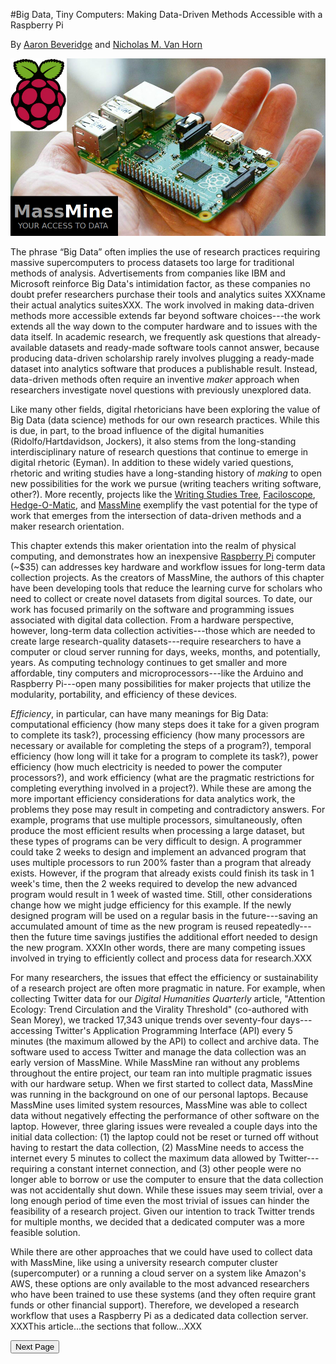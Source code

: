 #Big Data, Tiny Computers: Making Data-Driven Methods Accessible with a Raspberry Pi

By [Aaron Beveridge](http://aaronbeveridge.com/) and [Nicholas M. Van Horn](http://nicholasvanhorn.com/)

![](./images/rpi.jpg)

The phrase “Big Data” often implies the use of research practices requiring massive supercomputers to process datasets too large for traditional methods of analysis. Advertisements from companies like IBM and Microsoft reinforce Big Data's intimidation factor, as these companies no doubt prefer researchers purchase their tools and analytics suites XXXname their actual analytics suitesXXX. The work involved in making data-driven methods more accessible extends far beyond software choices---the work extends all the way down to the computer hardware and to issues with the data itself. In academic research, we frequently ask questions that already-available datasets and ready-made software tools cannot answer, because producing data-driven scholarship rarely involves plugging a ready-made dataset into analytics software that produces a publishable result. Instead, data-driven methods often require an inventive *maker* approach when researchers investigate novel questions with previously unexplored data.

Like many other fields, digital rhetoricians have been exploring the value of Big Data (data science) methods for our own research practices. While this is due, in part, to the broad influence of the digital humanities (Ridolfo/Hartdavidson, Jockers), it also stems from the long-standing interdisciplinary nature of research questions that continue to emerge in digital rhetoric (Eyman). In addition to these widely varied questions, rhetoric and writing studies have a long-standing history of *making* to open new possibilities for the work we pursue (writing teachers writing software, other?). More recently, projects like the [Writing Studies Tree](https://www.writingstudiestree.org/), [Faciloscope](http://faciloscope.cal.msu.edu/facilitation/), [Hedge-O-Matic](http://hedgeomatic.cal.msu.edu/hedgeomatic/), and [MassMine](http://www.massmine.org/) exemplify the vast potential for the type of work that emerges from the intersection of data-driven methods and a maker research orientation.

This chapter extends this maker orientation into the realm of physical computing, and demonstrates how an inexpensive [Raspberry Pi](https://www.raspberrypi.org/) computer (~$35) can addresses key hardware and workflow issues for long-term data collection projects. As the creators of MassMine, the authors of this chapter have been developing tools that reduce the learning curve for scholars who need to collect or create novel datasets from digital sources. To date, our work has focused primarily on the software and programming issues associated with digital data collection. From a hardware perspective, however, long-term data collection activities---those which are needed to create large research-quality datasets---require researchers to have a computer or cloud server running for days, weeks, months, and potentially, years. As computing technology continues to get smaller and more affordable, tiny computers and microprocessors---like the Arduino and Raspberry Pi---open many possibilities for maker projects that utilize the modularity, portability, and efficiency of these devices.

*Efficiency*, in particular, can have many meanings for Big Data: computational efficiency (how many steps does it take for a given program to complete its task?), processing efficiency (how many processors are necessary or available for completing the steps of a program?), temporal efficiency (how long will it take for a program to complete its task?), power efficiency (how much electricity is needed to power the computer processors?), and work efficiency (what are the pragmatic restrictions for completing everything involved in a project?). While these are among the more important efficiency considerations for data analytics work, the problems they pose may result in competing and contradictory answers. For example, programs that use multiple processors, simultaneously, often produce the most efficient results when processing a large dataset, but these types of programs can be very difficult to design. A programmer could take 2 weeks to design and implement an advanced program that uses multiple processors to run 200% faster than a program that already exists. However, if the program that already exists could finish its task in 1 week's time, then the 2 weeks required to develop the new advanced program would result in 1 week of wasted time. Still, other considerations change how we might judge efficiency for this example. If the newly designed program will be used on a regular basis in the future---saving an accumulated amount of time as the new program is reused repeatedly---then the future time savings justifies the additional effort needed to design the new program. XXXIn other words, there are many competing issues involved in trying to efficiently collect and process data for research.XXX

For many researchers, the issues that effect the efficiency or sustainability of a research project are often more pragmatic in nature. For example, when collecting Twitter data for our *Digital Humanities Quarterly* article, "Attention Ecology: Trend Circulation and the Virality Threshold" (co-authored with Sean Morey), we tracked 17,343 unique trends over seventy-four days---accessing Twitter's Application Programming Interface (API) every 5 minutes (the maximum allowed by the API) to collect and archive data. The software used to access Twitter and manage the data collection was an early version of MassMine. While MassMine ran without any problems throughout the entire project, our team ran into multiple pragmatic issues with our hardware setup. When we first started to collect data, MassMine was running in the background on one of our personal laptops. Because MassMine uses limited system resources, MassMine was able to collect data without negatively effecting the performance of other software on the laptop. However, three glaring issues were revealed a couple days into the initial data collection: (1) the laptop could not be reset or turned off without having to restart the data collection, (2) MassMine needs to access the internet every 5 minutes to collect the maximum data allowed by Twitter---requiring a constant internet connection, and (3) other people were no longer able to borrow or use the computer to ensure that the data collection was not accidentally shut down. While these issues may seem trivial, over a long enough period of time even the most trivial of issues can hinder the feasibility of a research project. Given our intention to track Twitter trends for multiple months, we decided that a dedicated computer was a more feasible solution.

While there are other approaches that we could have used to collect data with MassMine, like using a university research computer cluster (supercomputer) or a running a cloud server on a system like Amazon's AWS, these options are only available to the most advanced researchers who have been trained to use these systems (and they often require grant funds or other financial support). Therefore, we developed a research workflow that uses a Raspberry Pi as a dedicated data collection server. XXXThis article...the sections that follow...XXX  


<a href="comparison.html"><button type="button">Next Page</button></a>
